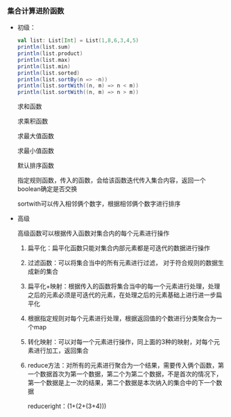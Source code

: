 ### 集合计算进阶函数

- 初级：

    ```scala
    val list: List[Int] = List(1,8,6,3,4,5)
    println(list.sum)
    println(list.product)
    println(list.max)
    println(list.min)
    println(list.sorted)
    println(list.sortBy(n => -n))
    println(list.sortWith((n, m) => n < m))
    println(list.sortWith((n, m) => n > m))
    ```

    求和函数

    求乘积函数

    求最大值函数

    求最小值函数

    默认排序函数

    指定规则函数，传入的函数，会给该函数迭代传入集合内容，返回一个boolean确定是否交换

    sortwith可以传入相邻俩个数字，根据相邻俩个数字进行排序

- 高级

    高级函数可以根据传入函数对集合内的每个元素进行操作

    1. 扁平化：扁平化函数只能对集合内部元素都是可迭代的数据进行操作

    2. 过滤函数：可以将集合当中的所有元素进行过滤， 对于符合规则的数据生成新的集合

    3. 扁平化+映射：根据传入的函数将集合当中的每一个元素进行处理，处理之后的元素必须是可迭代的元素，在处理之后的元素基础上进行进一步扁平化

    4. 根据指定规则对每个元素进行处理，根据返回值的个数进行分类聚合为一个map

    5. 转化映射：可以对每一个元素进行操作，同上面的3种的映射，对每个元素进行加工，返回集合

    6. reduce方法：对所有的元素进行聚合为一个结果，需要传入俩个函数，第一个数据首次为第一个数据，第二个为第二个数据，不是首次的情况下，第一个数据是上一次的结果，第二个数据是本次纳入的集合中的下一个数据

        reduceright：(1+(2+(3+4)))